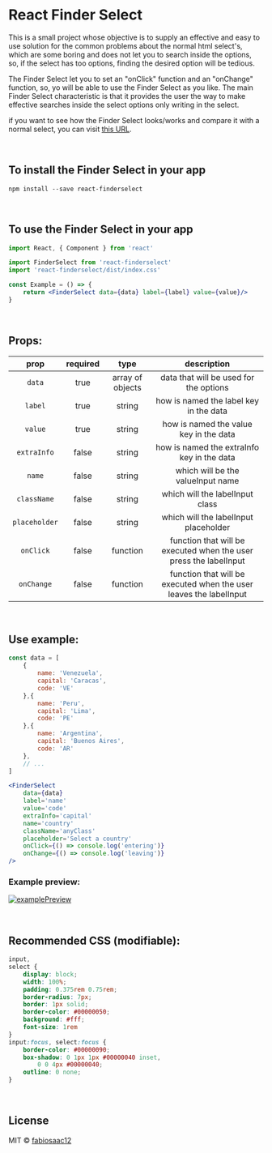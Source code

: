 # React Finder Select
This is a small project whose objective is to supply an effective and easy to use solution for the common problems about the normal html select's, which are some boring and does not let you to search inside the options, so, if the select has too options, finding the desired option will be tedious.

The Finder Select let you to set an "onClick" function and an "onChange" function, so, yo will be able to use the Finder Select as you like. The main Finder Select characteristic is that it provides the user the way to make effective searches inside the select options only writing in the select.

if you want to see how the Finder Select looks/works and compare it with a normal select, you can visit [this URL](https://fabiosaac12.github.io/react-finderselect/).

<br/>

## To install the Finder Select in your app
`npm install --save react-finderselect`

<br/>

## To use the Finder Select in your app
```jsx
import React, { Component } from 'react'

import FinderSelect from 'react-finderselect'
import 'react-finderselect/dist/index.css'

const Example = () => {
    return <FinderSelect data={data} label={label} value={value}/>
}
```

<br/>

## Props:
| prop         | required | type             | description                                                        |
|:------------:|:--------:|:----------------:|:------------------------------------------------------------------:|
| `data`       | true     | array of objects | data that will be used for the options                             |
| `label`      | true     | string           | how is named the label key in the data                             |
| `value`      | true     | string           | how is named the value key in the data                             |
| `extraInfo`  | false    | string           | how is named the extraInfo key in the data                         |
| `name`       | false    | string           | which will be the valueInput name                                  |
| `className`  | false    | string           | which will the labelInput class                                    |
| `placeholder`| false    | string           | which will the labelInput placeholder                              |
| `onClick`    | false    | function         | function that will be executed when the user press the labelInput  |
| `onChange`   | false    | function         | function that will be executed when the user leaves the labelInput |
  
<br/>
  
## Use example:
```jsx
const data = [
    {
        name: 'Venezuela',
        capital: 'Caracas',
        code: 'VE'
    },{
        name: 'Peru',
        capital: 'Lima',
        code: 'PE'
    },{
        name: 'Argentina',
        capital: 'Buenos Aires',
        code: 'AR'
    },
    // ...
]

<FinderSelect 
    data={data} 
    label='name' 
    value='code' 
    extraInfo='capital' 
    name='country' 
    className='anyClass' 
    placeholder='Select a country'
    onClick={() => console.log('entering')} 
    onChange={() => console.log('leaving')} 
/>
``` 
### Example preview:
[![examplePreview](https://github.com/fabiosaac12/react-finderselect/blob/master/examplePreview.png?raw=true)](https://fabiosaac12.github.io/react-finderselect/)

<br/>

## Recommended CSS (modifiable):
```css
input,
select {
    display: block;
    width: 100%;
    padding: 0.375rem 0.75rem;
    border-radius: 7px;
    border: 1px solid;
    border-color: #00000050;
    background: #fff;
    font-size: 1rem
}
input:focus, select:focus {
    border-color: #00000090;
    box-shadow: 0 1px 1px #00000040 inset,
        0 0 4px #00000040;
    outline: 0 none;
}
```

<br/>

## License
MIT © [fabiosaac12](https://github.com/fabiosaac12)
